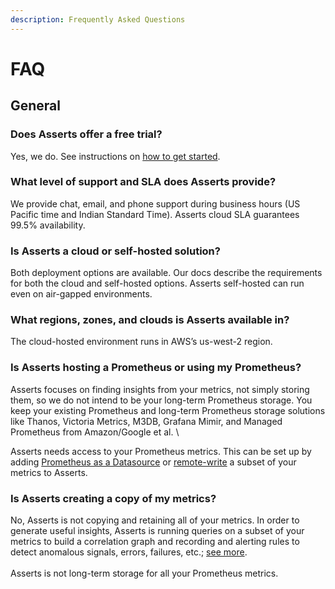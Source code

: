 ```yaml
---
description: Frequently Asked Questions
---
```


# FAQ

## General

### Does Asserts offer a free trial?&#x20;

Yes, we do. See instructions on [how to get started](<README (1).md#system-requirements>).&#x20;



### What level of support and SLA does Asserts provide?

We provide chat, email, and phone support during business hours (US Pacific time and Indian Standard Time). Asserts cloud SLA guarantees 99.5% availability.&#x20;



### Is Asserts a cloud or self-hosted solution?&#x20;

Both deployment options are available. Our docs describe the requirements for both the cloud and self-hosted options. Asserts self-hosted can run even on air-gapped environments.



### What regions, zones, and clouds is Asserts available in?&#x20;

The cloud-hosted environment runs in AWS’s us-west-2 region.&#x20;



### Is Asserts hosting a Prometheus or using my Prometheus?&#x20;

Asserts focuses on finding insights from your metrics, not simply storing them, so we do not intend to be your long-term Prometheus storage. You keep your existing Prometheus and long-term Prometheus storage solutions like Thanos, Victoria Metrics, M3DB, Grafana Mimir, and Managed Prometheus from Amazon/Google et al.  \


Asserts needs access to your Prometheus metrics. This can be set up by adding [Prometheus as a Datasource](https://docs.asserts.ai/integrations/data-source/prometheus) or [remote-write](https://prometheus.io/docs/prometheus/latest/configuration/configuration/#remote\_write) a subset of your metrics to Asserts.



### Is Asserts creating a copy of my metrics?

No, Asserts is not copying and retaining all of your metrics. In order to generate useful insights, Asserts is running queries on a subset of your metrics to build a correlation graph and recording and alerting rules to detect anomalous signals, errors, failures, etc.; [see more](https://docs.asserts.ai/how-asserts-works/how-asserts-processes-data). \
\
Asserts is not long-term storage for all your Prometheus metrics.

